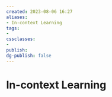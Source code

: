 ```yaml
---
created: 2023-08-06 16:27
aliases: 
- In-context Learning
tags:
- 
cssclasses:
- 
publish:
dg-publish: false
---
```


<!--
tags: 
-->

<!--internal
parent:: [[]]
child:: [[]]
related:: [[]]
-->

<!--external
- [ ] []()
-->

# In-context Learning
